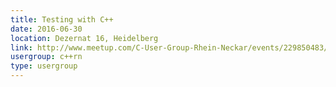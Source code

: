```yaml
---
title: Testing with C++
date: 2016-06-30
location: Dezernat 16, Heidelberg
link: http://www.meetup.com/C-User-Group-Rhein-Neckar/events/229850483/
usergroup: c++rn
type: usergroup
---
```

